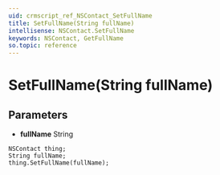 ```yaml
---
uid: crmscript_ref_NSContact_SetFullName
title: SetFullName(String fullName)
intellisense: NSContact.SetFullName
keywords: NSContact, GetFullName
so.topic: reference
---
```


# SetFullName(String fullName)

## Parameters

* **fullName** String

```crmscript
NSContact thing;
String fullName;
thing.SetFullName(fullName);
```

